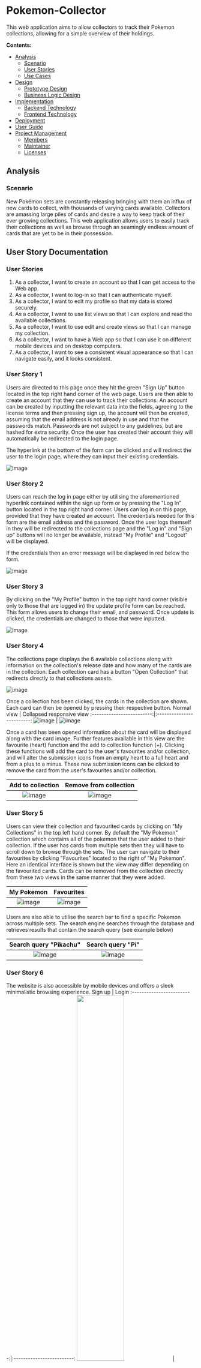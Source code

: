 # Pokemon-Collector

This web application aims to allow collectors to track their Pokemon collections, allowing for a simple overview of their holdings.

**Contents:**
* [Analysis](#analysis)
  * [Scenario](#scenario)
  * [User Stories](#user-story-documentation)
  * [Use Cases](#use-cases)
* [Design](#design)
  * [Prototype Design](#prototype-design)
  * [Business Logic Design](#business-logic-design)
* [Implementation](#implementation) 
  * [Backend Technology](#backend-technology)
  * [Frontend Technology](#frontend-technology)
* [Deployment](#deployment)
* [User Guide](#user-guide)
* [Project Management](#project-management)
  * [Members](#members)
  * [Maintainer](#maintainer)
  * [Licenses](#licenses)
  
## Analysis ##
 ### Scenario ###
New Pokémon sets are constantly releasing bringing with them an influx of new cards to collect, with thousands of varying cards available. Collectors are amassing large piles of cards and desire a way to keep track of their ever growing collections. This web application allows users to easily track their collections as well as browse through an seamingly endless amount of cards that are yet to be in their possession.

## User Story Documentation ##
### User Stories ###
1. As a collector, I want to create an account so that I can get access to the Web app.
2. As a collector, I want to log-in so that I can authenticate myself.
3. As a collector, I want to edit my profile so that my data is stored securely.
4. As a collector, I want to use list views so that I can explore and read the available collections.
5. As a collector, I want to use edit and create views so that I can manage my collection.
6. As a collector, I want to have a Web app so that I can use it on different mobile devices and on desktop computers.
7. As a collector, I want to see a consistent visual appearance so that I can navigate easily, and it looks consistent.

### User Story 1 ###
Users are directed to this page once they hit the green "Sign Up" button located in the top right hand corner of the web page. Users are then able to create an account that they can use to track their collections. An account can be created by inputting the relevant data into the fields, agreeing to the license terms and then pressing sign up, the account will then be created, assuming that the email address is not already in use and that the passwords match. Passwords are not subject to any guidelines, but are hashed for extra security. Once the user has created their account they will automatically be redirected to the login page.

The hyperlink at the bottom of the form can be clicked and will redirect the user to the login page, where they can input their existing credentials.

![image](https://user-images.githubusercontent.com/92316932/150631235-eba9c68d-f25d-4756-93c3-24b70c08117a.png)


### User Story 2 ###
Users can reach the log in page either by utilising the aforementioned hyperlink contained within the sign up form or by pressing the "Log In" button located in the top right hand corner. Users can log in on this page, provided that they have created an account. The credentials needed for this form are the email address and the password. Once the user logs themself in they will be redirected to the collections page and the "Log in" and "Sign up" buttons will no longer be available, instead "My Profile" and "Logout" will be displayed.

If the credentials then an error message will be displayed in red below the form.

![image](https://user-images.githubusercontent.com/92316932/150631667-e83c1dae-6a54-4c3b-887f-9f226233e9fb.png)

### User Story 3 ###
By clicking on the "My Profile" button in the top right hand corner (visible only to those that are logged in) the update profile form can be reached. This form allows users to change their email, and password. Once update is clicked, the credentials are changed to those that were inputted.

![image](https://user-images.githubusercontent.com/92316932/150652611-3fd64e20-cf95-4bc7-9632-7db692e063f5.png)


### User Story 4 ###
The collections page displays the 6 available collections along with information on the collection's release date and how many of the cards are in the collection. Each collection card has a button "Open Collection" that redirects directly to that collections assets.

![image](https://user-images.githubusercontent.com/92316932/150632937-71e1be5e-680a-4800-8c90-679bebf96aad.png)

Once a collection has been clicked, the cards in the collection are shown. Each card can then be opened by pressing their respective button.
Normal view           |  Collapsed responsive view
:-------------------------:|:-------------------------:
![image](https://user-images.githubusercontent.com/92316932/150633144-0cf1c67a-4d88-4c9e-b2e9-34b33cf64587.png) | ![image](https://user-images.githubusercontent.com/92316932/150633167-f662bd97-a047-4e47-95b6-6a3b9810d250.png)

Once a card has been opened information about the card will be displayed along with the card image. Further features available in this view are the favourite (heart) function and the add to collection function (+). Clicking these functions will add the card to the user's favourites and/or collection, and will alter the submission icons from an empty heart to a full heart and from a plus to a minus. These new submission icons can be clicked to remove the card from the user's favourites and/or collection. 

Add to collection            |  Remove from collection
:-------------------------:|:-------------------------:
![image](https://user-images.githubusercontent.com/92316932/150633327-7acd7ef8-e155-4cba-a90c-94e5c3f3cd13.png)  |  ![image](https://user-images.githubusercontent.com/92316932/150633716-f1bc3e0d-cde6-4b74-9a08-b5d8ab6f3a7b.png)

### User Story 5 ###
Users can view their collection and favourited cards by clicking on "My Collections" in the top left hand corner. By default the "My Pokemon" collection which contains all of the pokemon that the user added to their collection. If the user has cards from multiple sets then they will have to scroll down to browse through the sets. The user can navigate to their favourites by clicking "Favourites" located to the right of "My Pokemon". Here an identical interface is shown but the view may differ depending on the favourited cards. Cards can be removed from the collection directly from these two views in the same manner that they were added.

My Pokemon           |  Favourites
:-------------------------:|:-------------------------:
![image](https://user-images.githubusercontent.com/92316932/150634094-b7fee834-b1d6-4391-acb7-525b00896350.png) | ![image](https://user-images.githubusercontent.com/92316932/150635562-bc48e921-ae3b-4ad9-a904-434cd10b315b.png)

Users are also able to utilise the search bar to find a specific Pokemon across multiple sets. The search engine searches through the database and retrieves results that contain the search query (see example below)

Search query "Pikachu"           |  Search query "Pi"
:-------------------------:|:-------------------------:
![image](https://user-images.githubusercontent.com/92316932/150636502-398ad233-6cd7-4a5e-812d-ee8889f1bc87.png) | ![image](https://user-images.githubusercontent.com/92316932/150636593-ab7a76cb-8f4d-4551-9f73-43470308b7b6.png)

### User Story 6 ###
The website is also accessible by mobile devices and offers a sleek minimalistic browsing experience.
Sign up           |  Login
:-------------------------:|:-------------------------:
<img src="https://user-images.githubusercontent.com/92316932/150637334-8878845e-007e-45ad-88c1-895cbf7aca1b.png" width=50% height=50%> | <img src="https://user-images.githubusercontent.com/92316932/150637329-f746f518-dbaa-4cdc-b945-108c819a2383.png" width=50% height=50%>

My profile           |  Collection
:-------------------------:|:-------------------------:
<img src="https://user-images.githubusercontent.com/92316932/150637414-d440bc24-2a8b-4fe9-baee-88ddd506ca36.png" width=50% height=50%> | <img src="https://user-images.githubusercontent.com/92316932/150637353-651ee2c0-7fd9-43db-8603-ac01c1eebe38.png" width=50% height=50%>


My collection          |  Search query "Pikachu"
:-------------------------:|:-------------------------:
<img src="https://user-images.githubusercontent.com/92316932/150637385-d1227a80-47e8-40cb-a395-28d1e020f721.png" width=50% height=50%> | <img src="https://user-images.githubusercontent.com/92316932/150637390-19edecca-4dd9-482e-9e6b-fe80e6251e3b.png" width=50% height=50%>


### User Story 7 ###
The overall website visuals conform to the Pokemon theme. The images used form a pleasing contrast with the white background and grey menu bar. The user experience is pleasant and the interface is simple and easy to use. The minimalistic design prevents users from being overwhelmed and grants the website an increased level of accessibility.

## Use Cases ##
### Use Case 100 ###
<img src="https://github.com/andreas-ruedisuehli/PokemonWebApplication/blob/99f24144a69d368708e095963e9078981255d18e/UseCases/UC100.PNG" width=40%>

- Use Case 101 (Sign up): A user can sign up for the website. To create an account, the user must enter a user name, an email address and a password. In addition the user must agree to the terms and conditions.
- Use Case 102 (Log in): Once a user has created an account they can log in using their email address and their password.
- Use Case 103 (Update Profile): The user can update their user profile once they are logged in.
- Use Case 104 (Log out): After being logged in, the user can log out again.

### Use Case 200 ###
<img src="https://github.com/andreas-ruedisuehli/PokemonWebApplication/blob/ccea646579108e98664e79c4477012af51214ebf/UseCases/UC200.PNG" width=40%>

- Use Case 201 (View Collections): The user can view the collections which are included in the website. Clicking on a collection will open an overview of the individual cards within the set.
- Use Case 202 (Select Card): The user can select an individual card–the chosen card is then displayed alone with additional information.
- Use Case 203 (Add/remove Card to/from Collection): A user can add or remove a card to their personal collection of cards.
- Use Case 204 (Add/remove Card to/from Collection): A user can add or remove a card to their list of favorite cards.
- Use Case 205 (View own Collection/Favorites): The user can review a list of the cards which are currently selected as favorites or a list of the cards which they added to their personal collection.
- Use Case 206 (Search Card): Using the search field, the user can search for a specific card by entering a search-phrase.

## Design ##
### Prototype Design ###
A bootstrap based static prototype has been created by using a prototyping application.

The initital mockup of the website interface was designed in Microsoft Powerpoint (see video). The current version implements the prototype application Bootstrap to create a basic user interface design based on an HTML grid, Bootstrap CSS and JavaScript, including the selection of web fonts and font-based icons.

The assets (HTML, CSS, JavaScript, image and font files) has been exported and will be extended in a later implementation.

### Business Logic Design ###
The below SQL relational model displays the relationships contained within this implementation.

<img width="531" alt="SQL Database" src="https://user-images.githubusercontent.com/92316932/150654174-6efa20ae-2a64-4e37-9fac-8ea7c0e37465.png">

## Implementation ##

### Backend Technology ###
This Web application is relying on Spring Boot and the following dependencies:

* Spring Boot
* Spring Web
* Spring Data
* Maven
* Javascript
* MySQL
* Apache Tomcat
* NGIX
* VPS

### Frontend Technology ###
This Web application is relying on the following frontend technology/libraries:

* Bootstrap
* JavaServer Pages (HTML)
* CSS

## Deployment ##
The Java Web Application is built on an Apache Tomcat Server which is running on a VPS (IP 92.205.63.166). We bought a Domain name: www.pokemon-collector.ch
which is now directed to our VPS (http://92.205.63.166:8080/pokemon) with the aid of A records and an NGIX reverse proxy (see configuration file in repository).
SSL was set up with Let's Encrypt. When opening www.pokemon-collector.ch from an external browser only the home page loads, however the remaining features
are yet to function. When using http://92.205.63.166:8080/pokemon everything works as intended. The SQL database runs locally on our VPS (see in repository).

## User Guide ##
The Web application can be accessed over the browser by using the following address: http://92.205.63.166:8080/pokemon. An incomplete version can also be found at https://www.pokemon-collector.ch/ this site however can only displays the homepage and the remaining features are yet to function.

## Project Management ##
### Members ###
Andreas Rüdisühli
* Back-end

Sven Varkonyi
* Generalist

Matthias Allemann
* SQL

Jarik Geyer
* Front-end

### Maintainer ###
Andreas Rüdisühli & Jarik Geyer
### Licenses ###
* Apache License, Version 2.0
* Let's Encrypt
* NGIX

